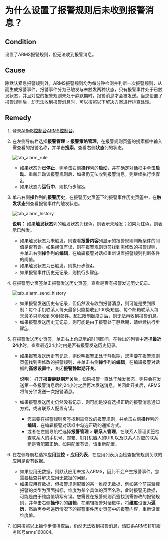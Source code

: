 # 为什么设置了报警规则后未收到报警消息？

## Condition

设置了ARMS报警规则，但无法收到报警消息。

## Cause

除默认紧急报警规则外，ARMS报警规则均为每分钟检测并判断一次报警规则，从而生成报警事件。报警事件分为已触发与未触发两种状态，只有报警事件处于已触发状态，并且对应的报警规则未处于静默期时，报警消息才会被发送。当您设置了报警规则后，却无法收到报警消息时，可以按照以下解决方案进行排查处理。

## Remedy

1.  登录[ARMS控制台](https://arms.console.aliyun.com/#/home)[ARMS控制台](https://arms-ap-southeast-1.console.aliyun.com/#/home)。

2.  在左侧导航栏选择**报警管理** \> **报警策略管理**，在报警规则页签的搜索框中输入需查看的报警名称，并单击**搜索**，查看右侧**状态**列的状态。

    ![tab_alarm_rule](https://static-aliyun-doc.oss-accelerate.aliyuncs.com/assets/img/zh-CN/4563498951/p81473.png)

    -   如果状态为**已停止**，则单击右侧**操作**列的**启动**，并在确定对话框中单击**启动**。重新启动该报警规则后，如果仍无法收到报警消息，则继续执行步骤[3](#step_aaw_2q7_f27)。
    -   如果状态为**运行中**，则执行步骤[3](#step_aaw_2q7_f27)。
3.  单击右侧**操作**列的**报警历史**，在报警历史页签下的报警事件历史页签中，在**触发状态**列查看报警事件的触发状态。

    ![tab_alarm_history](https://static-aliyun-doc.oss-accelerate.aliyuncs.com/assets/img/zh-CN/4563498951/p81476.png)

    **说明：** 如果**触发状态**列的触发状态为绿色，则表示未触发；如果为红色，则表示已触发。

    -   如果触发状态为未触发，则查看**报警内容**列显示的报警规则判断条件的阈值是否有误。如果阈值有误，则在报警规则页签找到需修改的报警规则，并单击右侧**操作**列的**编辑**，在编辑报警对话框重新设置报警规则判断条件的阈值。
    -   如果触发状态为已触发，则执行步骤[4](#step_ppz_b91_d1f)。
    -   如果报警事件历史无记录，则执行步骤[6](#step_dvb_363_m10)。
4.  在报警历史页签单击报警发送历史页签，查看是否有报警发送历史记录。

    ![tab_alarm_send_history](https://static-aliyun-doc.oss-accelerate.aliyuncs.com/assets/img/zh-CN/4563498951/p81477.png)

    -   如果报警发送历史有记录，但仍然没有收到报警消息，则可能是受到限制：每个手机联系人每天最多只能接收到100条短信、每个邮箱联系人每天最多只能收到50封邮件。超过限制额度之后，则无法再收到报警消息。
    -   如果报警发送历史无记录，则可能是由于报警处于静默期，请继续执行步骤[5](#step_dql_in0_dfx)。
5.  在报警发送历史页签，单击右上角显示的时间区间，在弹出的列表中选择**最近24小时**，查看最近24小时内是否有报警发送历史记录。

    -   如果报警发送历史有记录，则说明报警正处于静默期，您需要在报警规则页签找到需修改的报警规则，并单击右侧**操作**列的**编辑**，在编辑报警对话框的**高级设置**中，关闭**报警静默期开关**。

        **说明：** 打开**报警静默期开关**后，如果报警一直处于触发状态，则只会在发送第一条报警消息后的24小时之后再次发送消息。关闭此开关后，ARMS将每分钟发送一次报警消息。

    -   如果报警发送历史仍然没有记录，则可能是没有选择正确的报警消息通知方式，或者联系人配置有误。
        -   您需要在报警规则页签找到需修改的报警规则，并单击右侧**操作**列的**编辑**，在编辑报警对话框中勾选正确的通知方式。
        -   或者在左侧导航栏选择**报警管理** \> **联系人管理**，在联系人管理页签检查联系人的手机号、邮箱、钉钉机器人的URL以及联系人对应的联系组是否配置正确。如果配置有误，请重新配置。
6.  在左侧导航栏选择**应用监控** \> **应用列表**，在应用列表页面检查报警规则关联的应用是否有数据。

    -   如果应用无数据，则默认应用未接入ARMS，因此不会产生报警事件。您需要检查并解决应用无数据的问题。
    -   如果应用有数据，但报警规则配置的某一维度无数据，例如某个前端监控报警的类型为页面指标，维度为某个具体的页面名称，此时报警无数据，可能是由于维度值填写有误。您需要在报警规则页签找到需修改的报警规则，并单击右侧**操作**列的**编辑**，在编辑报警对话框中，将**维度**设置为**遍历**，然后再参考遍历情况下的报警事件历史页签中的报警内容，重新设置维度值。
7.  如果按照以上操作步骤排查后，仍然无法收到报警消息，请联系ARMS钉钉服务账号arms160804。


